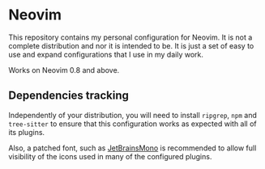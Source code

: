 # Neovim

This repository contains my personal configuration for Neovim. It is not a complete distribution and nor it is intended to be. It is just a set of easy to use and expand
configurations that I use in my daily work.

Works on Neovim 0.8 and above.

## Dependencies tracking

Independently of your distribution, you will need to install `ripgrep`, `npm` and `tree-sitter` to ensure that this configuration works as expected with all of its plugins.

Also, a patched font, such as [JetBrainsMono](https://www.jetbrains.com/lp/mono/) is recommended to allow full visibility of the icons used in many of the configured plugins.

